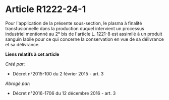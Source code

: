 # Article R1222-24-1

Pour l'application de la présente sous-section, le plasma à finalité transfusionnelle dans la production duquel intervient un
processus industriel mentionné au 2° bis de l'article L. 1221-8 est assimilé à un produit sanguin labile pour ce qui concerne
la conservation en vue de sa délivrance et sa délivrance.

**Liens relatifs à cet article**

_Créé par_:

  - Décret n°2015-100 du 2 février 2015 - art. 3

_Abrogé par_:

  - Décret n°2016-1706 du 12 décembre 2016 - art. 3
